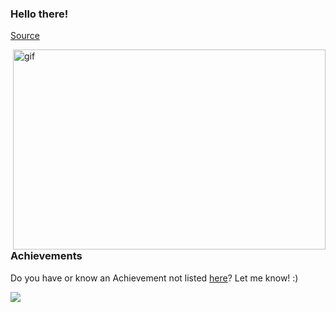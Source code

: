 ### Hello there!

[Source](https://gfycat.com/meagerhardtofindalbertosaurus-hello-there-star-wars-prequelmemes)


<p><img align="right" alt="gif" src="https://github.com/TutorialsSpot/TutorialsSpot/blob/main/EnlightenedHeftyGoldenmantledgroundsquirrel-mobile.mp4" width=500px; height=320px/></p>

### Achievements

Do you have or know an Achievement not listed [here](https://github.com/Schweinepriester/github-profile-achievements#achievements)? Let me know! :)

![](https://komarev.com/ghpvc/?username=Schweinepriester)

<!--
**Schweinepriester/Schweinepriester** is a ✨ _special_ ✨ repository because its `README.md` (this file) appears on your GitHub profile.

Here are some ideas to get you started:

- 🔭 I’m currently working on ...
- 🌱 I’m currently learning ...
- 👯 I’m looking to collaborate on ...
- 🤔 I’m looking for help with ...
- 💬 Ask me about ...
- 📫 How to reach me: ...
- 😄 Pronouns: ...
- ⚡ Fun fact: ...
-->
